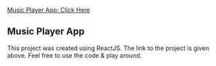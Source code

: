 <a href="https://aakashahuja30.github.io/ReactJS-Music-Player-App/" target="_blank">Music Player App: Click Here</a>
## Music Player App
This project was created using ReactJS. The link to the project is given above. 
Feel free to use the code & play around. 
